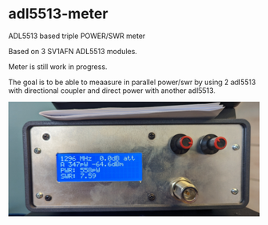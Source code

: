 # adl5513-meter
ADL5513 based triple POWER/SWR meter

Based on 3 SV1AFN ADL5513 modules.

Meter is still work in progress.

The goal is to be able to meaasure in parallel power/swr by using 2 adl5513 with directional coupler and direct power with another adl5513.

![Image of Meter](https://raw.githubusercontent.com/sq6emm/adl5513-meter/c69ac63cb84ee035f5a38f2a36c6a2a75a1ff046/PXL_20230113_104840870.jpg)

